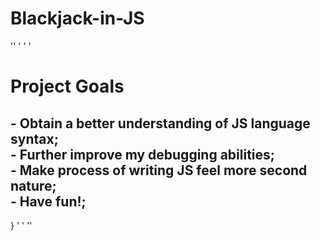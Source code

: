 # Blackjack-in-JS

'<html>'
'	<body>'
  '		<h1>Project Goals</h1>
  <h2> 
- Obtain a better understanding of JS language syntax; <br>
- Further improve my debugging abilities; <br>
- Make process of writing JS feel more second nature; <br>
- Have fun!; <br>
  </h2>
}
'	</body>'
'</html>'

